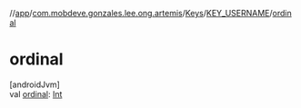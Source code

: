 //[app](../../../../index.md)/[com.mobdeve.gonzales.lee.ong.artemis](../../index.md)/[Keys](../index.md)/[KEY_USERNAME](index.md)/[ordinal](ordinal.md)

# ordinal

[androidJvm]\
val [ordinal](ordinal.md): [Int](https://kotlinlang.org/api/latest/jvm/stdlib/kotlin/-int/index.html)

